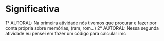 # Significativa
1° AUTORAL: Na primeira atividade nós tivemos que procurar e fazer por conta própria sobre memórias, (ram, rom...)
2° AUTORAL: Nessa segunda atividade eu pensei em fazer um código para calcular imc 